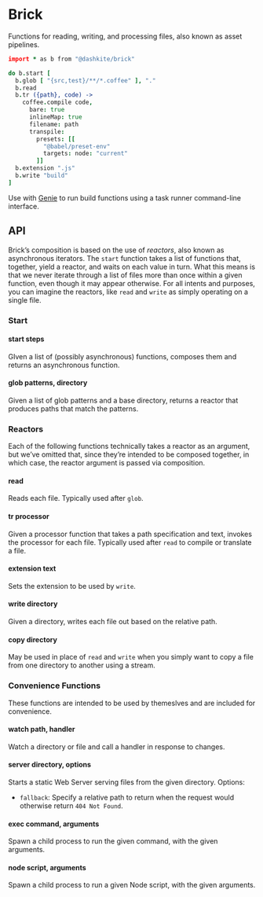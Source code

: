 # Brick

Functions for reading, writing, and processing files, also known as asset pipelines.

```coffeescript
import * as b from "@dashkite/brick"

do b.start [
  b.glob [ "{src,test}/**/*.coffee" ], "."
  b.read
  b.tr ({path}, code) ->
    coffee.compile code,
      bare: true
      inlineMap: true
      filename: path
      transpile:
        presets: [[
          "@babel/preset-env"
          targets: node: "current"
        ]]
  b.extension ".js"
  b.write "build"
]
```

Use with [Genie](//github.com/dashkite/brick) to run build functions using a task runner command-line interface.

## API

Brick’s composition is based on the use of _reactors_, also known as asynchronous iterators. The `start` function takes a list of functions that, together, yield a reactor, and waits on each value in turn. What this means is that we never iterate through a list of files more than once within a given function, even though it may appear otherwise. For all intents and purposes, you can imagine the reactors, like `read` and `write` as simply operating on a single file.

### Start

#### start steps

GIven a list of (possibly asynchronous) functions, composes them and returns an asynchronous function.

#### glob patterns, directory

Given a list of glob patterns and a base directory, returns a reactor that produces paths that match the patterns.

### Reactors

Each of the following functions technically takes a reactor as an argument, but we’ve omitted that, since they’re intended to be composed together, in which case, the reactor argument is passed via composition.

#### read

Reads each file. Typically used after `glob`.

#### tr processor

Given a processor function that takes a path specification and text, invokes the processor for each file. Typically used after `read` to compile or translate a file.

#### extension text

Sets the extension to be used by `write`.

#### write directory

Given a directory, writes each file out based on the relative path.

#### copy directory

May be used in place of `read` and `write` when you simply want to copy a file from one directory to another using a stream.

### Convenience Functions

These functions are intended to be used by themeslves and are included for convenience.

#### watch path, handler

Watch a directory or file and call a handler in response to changes.

#### server directory, options

Starts a static Web Server serving files from the given directory. Options:

- `fallback`: Specify a relative path to return when the request would otherwise return `404 Not Found`.

#### exec command, arguments

Spawn a child process to run the given command, with the given arguments.

#### node script,  arguments

Spawn a child process to run a given Node script, with the given arguments.

